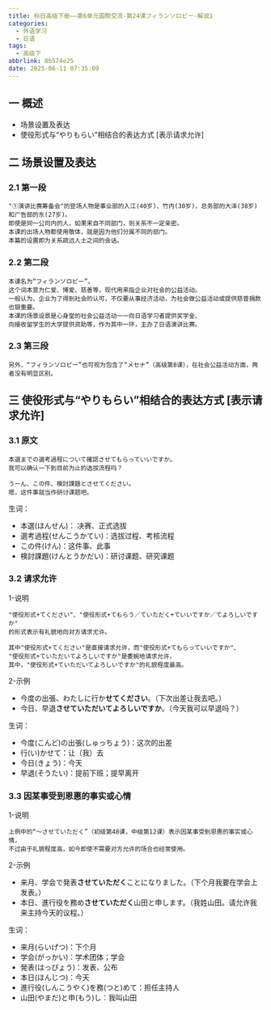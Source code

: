 ```yaml
---
title: 标日高级下册——第6单元国際交流-第24课フィランソロピー-解说1
categories:
  - 外语学习
  - 日语
tags:
  - 高级下
abbrlink: 8b574e25
date: 2025-06-11 07:35:09
---
```

## 一 概述

* 场景设置及表达
* 使役形式与“やりもらい”相结合的表达方式 [表示请求允许]

<!--more-->

## 二  场景设置及表达

### 2.1 第一段

```
"①演讲比赛筹备会"的登场人物是事业部的入江(40岁)、竹内(30岁)，总务部的大泽(38岁)和广告部的东(27岁)。
即使是同一公司内的人，如果来自不同部门，则关系不一定亲密。
本课的出场人物都使用敬体，就是因为他们分属不同的部门。
本篇的设置即为关系疏远人士之间的会话。
```

### 2.2 第二段

```
本课名为“フィランソロピー”。
这个词本意为仁爱、博爱、慈善等，现代用来指企业对社会的公益活动。
一般认为，企业为了得到社会的认可，不仅要从事经济活动，为社会做公益活动或提供慈普捐款也银重要。
本课的场景设景是心身堂的社会公益活动一一向日语学习者提供奖学金、
向接收留学生的大学提供资助等，作为其中一环，主办了日语演讲比赛。
```

### 2.3 第三段

```
另外，“フィランソロピー”也可视为包含了“メセナ”（高级第8课），在社会公益活动方面，两者没有明显区别。
```

## 三 使役形式与“やりもらい”相结合的表达方式 [表示请求允许]

### 3.1 原文

```
本選までの選考過程について確認させてもらっていいですか。
我可以确认一下到目前为止的选拔流程吗？

うーん、この件、検討課題とさせてください。
嗯，这件事就当作研讨课题吧。
```

生词：

* 本選(ほんせん)： 决赛、正式选拔
* 選考過程(せんこうかてい)：选拔过程、考核流程
* この件(けん)：这件事、此事
* 検討課題(けんとうかだい)：研讨课题、研究课题

### 3.2 请求允许

1-说明

```
"使役形式+てください"、"使役形式+てもらう／ていただく+ていいですか／てよろしいですか"
的形式表示有礼貌地向对方请求尤许。

其中"使役形式+てください"是直接请求允许，而"使役形式+てもらっていいですか"、
"使役形式+ていただいてよろしいですか"是委婉地请求允许，
其中，"使役形式+ていただいてよろしいですか"的礼貌程度最高。
```

2-示例

* 今度の出張、わたしに行か**せてください**。（下次出差让我去吧。）
* 今日、早退**させていただいてよろしいですか**。（今天我可以早退吗？）

生词：

* 今度(こんど)の出張(しゅっちょう)：这次的出差
* 行(い)かせて：让（我）去
* 今日(きょう)：今天
* 早退(そうたい)：提前下班；提早离开

### 3.3 因某事受到恩惠的事实或心情

1-说明

```
上例中的“～させていただく”（初级第48课，中级第12课）表示因某事受到恩惠的事实或心情，
不过由于礼貌程度高，如今即使不需要对方允许的场合也经常使用。
```

2-示例

* 来月、学会で発表**させていただく**ことになりました。（下个月我要在学会上发表。）
* 本日、進行役を務め**させていただく**山田と申します。（我姓山田。请允许我来主持今天的议程。）

生词：

* 来月(らいげつ)：下个月
* 学会(がっかい)：学术团体；学会
* 発表(はっぴょう)：发表、公布
* 本日(ほんじつ)：今天
* 進行役(しんこうやく)を務(つと)めて：担任主持人
* 山田(やまだ)と申(もう)し：我叫山田